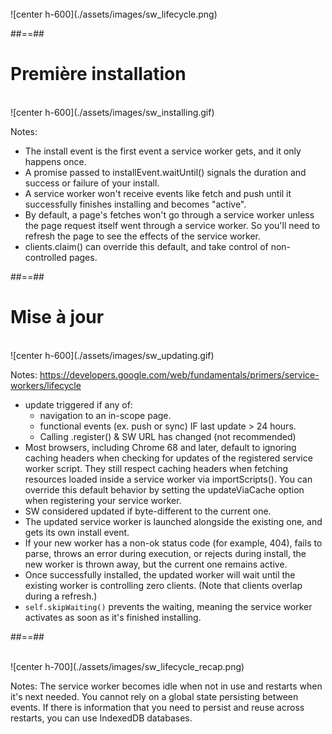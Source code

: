 <br>
![center h-600](./assets/images/sw_lifecycle.png)

##==##

# Première installation

<br>
![center h-600](./assets/images/sw_installing.gif)

Notes:

- The install event is the first event a service worker gets, and it only happens once.
- A promise passed to installEvent.waitUntil() signals the duration and success or failure of your install.
- A service worker won't receive events like fetch and push until it successfully finishes installing and becomes "active".
- By default, a page's fetches won't go through a service worker unless the page request itself went through a service worker. So you'll need to refresh the page to see the effects of the service worker.
- clients.claim() can override this default, and take control of non-controlled pages.

##==##

# Mise à jour

<br>
![center h-600](./assets/images/sw_updating.gif)

Notes:
https://developers.google.com/web/fundamentals/primers/service-workers/lifecycle

- update triggered if any of:
  - navigation to an in-scope page.
  - functional events (ex. push or sync) IF last update > 24 hours.
  - Calling .register() & SW URL has changed (not recommended)
- Most browsers, including Chrome 68 and later, default to ignoring caching headers when checking for updates of the registered service worker script. They still respect caching headers when fetching resources loaded inside a service worker via importScripts(). You can override this default behavior by setting the updateViaCache option when registering your service worker.
- SW considered updated if byte-different to the current one.
- The updated service worker is launched alongside the existing one, and gets its own install event.
- If your new worker has a non-ok status code (for example, 404), fails to parse, throws an error during execution, or rejects during install, the new worker is thrown away, but the current one remains active.
- Once successfully installed, the updated worker will wait until the existing worker is controlling zero clients. (Note that clients overlap during a refresh.)
- `self.skipWaiting()` prevents the waiting, meaning the service worker activates as soon as it's finished installing.

##==##

<br>
![center h-700](./assets/images/sw_lifecycle_recap.png)

Notes:
The service worker becomes idle when not in use and restarts when it's next needed. You cannot rely on a global state persisting between events. If there is information that you need to persist and reuse across restarts, you can use IndexedDB databases.
